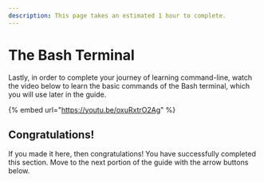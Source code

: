 ```yaml
---
description: This page takes an estimated 1 hour to complete.
---
```


# The Bash Terminal

Lastly, in order to complete your journey of learning command-line, watch the video below to learn the basic commands of the Bash terminal, which you will use later in the guide.

{% embed url="https://youtu.be/oxuRxtrO2Ag" %}

## Congratulations!

If you made it here, then congratulations! You have successfully completed this section. Move to the next portion of the guide with the arrow buttons below.
